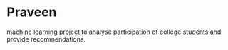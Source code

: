 # Praveen
machine learning project to analyse participation of college students and provide  recommendations.
